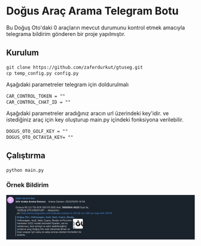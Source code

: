 # Doğus Araç Arama Telegram Botu
Bu Doğuş Oto'daki 0 araçların mevcut durumunu kontrol etmek amacıyla telegrama bildirim gönderen bir proje yapılmıştır.

##  Kurulum

```
git clone https://github.com/zaferdurkut/gtuseg.git
cp temp_config.py config.py
```


Aşağıdaki parametreler telegram için doldurulmalı 
```
CAR_CONTROL_TOKEN = ""
CAR_CONTROL_CHAT_ID = ""
```

Aşağıdaki parametreler aradığınız aracın url üzerindeki key'idir. ve istediğiniz araç için key oluşturup main.py içindeki fonksiyona verilebilir.
```
DOGUS_OTO_GOLF_KEY = ""
DOGUS_OTO_OCTAVIA_KEY= ""
```

## Çalıştırma
```
python main.py
```

### Örnek Bildirim

![memory](example.png "Memory")
